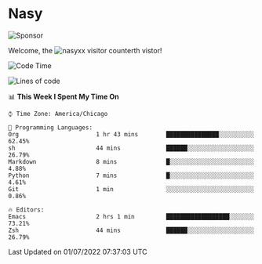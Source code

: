 # Nasy

<!--
<p align="center">
<img height="200" src="https://github-readme-stats.vercel.app/api?username=nasyxx&count_private=true&show_icons=true&theme=dracula&include_all_commits=true"/>
<img height="200" src="https://github-readme-stats.vercel.app/api/top-langs/?username=nasyxx&theme=dracula&hide=html,jupyter+notebook&count_private=true&show_icons=true"/>
</p>

  
----------------
-->

![Sponsor](https://img.shields.io/static/v1.svg?label=Sponsor&message=%E2%9D%A4&logo=GitHub&style=flat&color=pink)
 
Welcome, the ![nasyxx visitor counter](https://count.getloli.com/get/@nasyxx?theme=rule34)th vistor!
 
<!--START_SECTION:waka-->
![Code Time](http://img.shields.io/badge/Code%20Time-2%2C495%20hrs%2026%20mins-blue)

![Lines of code](https://img.shields.io/badge/From%20Hello%20World%20I%27ve%20Written-5%20Million%20lines%20of%20code-blue)

📊 **This Week I Spent My Time On** 

```text
⌚︎ Time Zone: America/Chicago

💬 Programming Languages: 
Org                      1 hr 43 mins        ███████████████░░░░░░░░░░   62.45% 
sh                       44 mins             ██████░░░░░░░░░░░░░░░░░░░   26.79% 
Markdown                 8 mins              █░░░░░░░░░░░░░░░░░░░░░░░░   4.88% 
Python                   7 mins              █░░░░░░░░░░░░░░░░░░░░░░░░   4.61% 
Git                      1 min               ░░░░░░░░░░░░░░░░░░░░░░░░░   0.86%

🔥 Editors: 
Emacs                    2 hrs 1 min         ██████████████████░░░░░░░   73.21% 
Zsh                      44 mins             ██████░░░░░░░░░░░░░░░░░░░   26.79%

```


 Last Updated on 01/07/2022 07:37:03 UTC
<!--END_SECTION:waka-->

<!-- ![visitors](https://visitor-badge.laobi.icu/badge?page_id=nasyxx.nasyxx) -->
